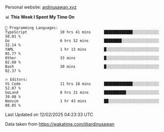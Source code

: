 Personal website: [ardinusawan.xyz](https://ardinusawan.xyz)

<!--START_SECTION:waka-->
📊 **This Week I Spent My Time On** 

```text
💬 Programming Languages: 
TypeScript               10 hrs 41 mins      █████████████░░░░░░░░░░░░   50.01 % 
Go                       6 hrs 52 mins       ████████░░░░░░░░░░░░░░░░░   32.14 % 
YAML                     1 hr 13 mins        █░░░░░░░░░░░░░░░░░░░░░░░░   05.77 % 
Other                    33 mins             █░░░░░░░░░░░░░░░░░░░░░░░░   02.60 % 
Bash                     30 mins             █░░░░░░░░░░░░░░░░░░░░░░░░   02.37 % 

🔥 Editors: 
VS Code                  11 hrs 18 mins      █████████████░░░░░░░░░░░░   52.87 % 
GoLand                   8 hrs 21 mins       ██████████░░░░░░░░░░░░░░░   39.08 % 
Neovim                   1 hr 43 mins        ██░░░░░░░░░░░░░░░░░░░░░░░   08.05 % 
```


 Last Updated on 12/02/2025 04:23:33 UTC
<!--END_SECTION:waka-->
Data taken from https://wakatime.com/@ardinusawan
